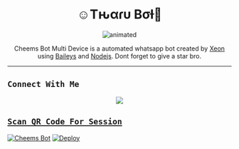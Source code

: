 

<h1 align="center">☺️Tԋαɾυ Bσƚ💞<br></h1>
<p align="center">
<img src="https://i.ibb.co/3pJvPsW/Tharu-Bot-Gif.gif" alt="animated"/>
</p>

<p align="center">
Cheems Bot Multi Device is a automated whatsapp bot created by <a href="https://github.com/RiviMAX" target="_blank">Xeon</a> using <a href="https://github.com/adiwajshing/Baileys" target="_blank">Baileys</a> and <a href="https://github.com/nodejs" target="_blank">Nodejs</a>. Dont forget to give a star bro.
</p>

-------

## ```Connect With Me```
<p align="center">
<a href="https://wa.me/94789864930"><img src="https://img.shields.io/badge/Contact Rivishan-25D366?style=for-the-badge&logo=whatsapp&logoColor=white" />
</p>

## `Scan QR Code For Session`
[![Cheems Bot](https://repl.it/badge/github/quiec/whatsasena)](https://replit.com/@DGXeon/Cheems-Bot-Multi-Device-Qr-Code-Generator?output%20only=1&lite=1#index.js)
[![Deploy](https://www.herokucdn.com/deploy/button.svg)](https://heroku.com/deploy?template=https://github.com/DGXeon/CheemsBot-MD4/)
